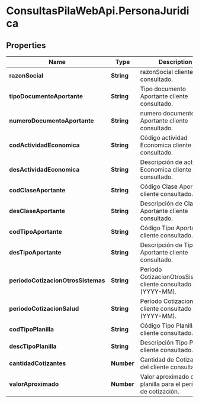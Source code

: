# ConsultasPilaWebApi.PersonaJuridica

## Properties
Name | Type | Description | Notes
------------ | ------------- | ------------- | -------------
**razonSocial** | **String** | razonSocial cliente consultado. | [optional] 
**tipoDocumentoAportante** | **String** | Tipo documento Aportante cliente consultado. | [optional] 
**numeroDocumentoAportante** | **String** | numero documento Aportante cliente consultado. | [optional] 
**codActividadEconomica** | **String** | Código actividad Economica cliente consultado. | [optional] 
**desActividadEconomica** | **String** | Descripción de actividad Economica cliente consultado. | [optional] 
**codClaseAportante** | **String** | Código Clase Aportante cliente consultado. | [optional] 
**desClaseAportante** | **String** | Descripción de Clase Aportante cliente consultado. | [optional] 
**codTipoAportante** | **String** | Código Tipo Aportante cliente consultado. | [optional] 
**desTipoAportante** | **String** | Descripción de Tipo Aportante cliente consultado. | [optional] 
**periodoCotizacionOtrosSistemas** | **String** | Período CotizacionOtrosSistemas cliente consultado (YYYY-MM). | [optional] 
**periodoCotizacionSalud** | **String** | Período CotizacionSalud cliente consultado (YYYY-MM). | [optional] 
**codTipoPlanilla** | **String** | Código Tipo Planilla cliente consultado. | [optional] 
**descTipoPlanilla** | **String** | Descripción Tipo Planilla cliente consultado. | [optional] 
**cantidadCotizantes** | **Number** | Cantidad de Cotizantes del cliente consultado. | [optional] 
**valorAproximado** | **Number** | Valor aproximado de la planilla para el período de cotización. | [optional] 


